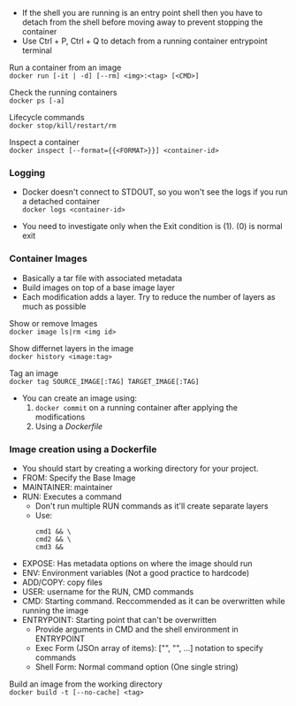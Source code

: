 - If the shell you are running is an entry point shell then you have to detach from the shell before moving away to prevent stopping the container
- Use Ctrl + P, Ctrl + Q to detach from a running container entrypoint terminal

Run a container from an image <br>
`docker run [-it | -d] [--rm] <img>:<tag> [<CMD>]`

Check the running containers<br>
`docker ps [-a]`

Lifecycle commands <br>
`docker stop/kill/restart/rm`

Inspect a container<br>
`docker inspect [--format={{<FORMAT>}}] <container-id>`

### Logging
- Docker doesn't connect to STDOUT, so you won't see the logs if you run a detached container<br>
`docker logs <container-id>`

- You need to investigate only when the Exit condition is (1). (0) is normal exit

### Container Images
- Basically a tar file with associated metadata
- Build images on top of a base image layer
- Each modification adds a layer. Try to reduce the number of layers as much as possible

Show or remove Images <br>
`docker image ls|rm <img id>`

Show differnet layers in the image <br>
`docker history <image:tag>`

Tag an image <br>
`docker tag SOURCE_IMAGE[:TAG] TARGET_IMAGE[:TAG]`

- You can create an image using:
  1) `docker commit` on a running container after applying the modifications
  2) Using a <i> Dockerfile </i>

### Image creation using a Dockerfile
- You should start by creating a working directory for your project.
- FROM: Specify the Base Image
- MAINTAINER: maintainer
- RUN: Executes a command
  - Don't run multiple RUN commands as it'll create separate layers
  - Use: <br>
      ```
      cmd1 && \
      cmd2 && \
      cmd3 &&
      ```
- EXPOSE: Has metadata options on where the image should run
- ENV: Environment variables (Not a good practice to hardcode)
- ADD/COPY: copy files
- USER: username for the RUN, CMD commands
- CMD: Starting command. Reccommended as it can be overwritten while running the image
- ENTRYPOINT: Starting point that can't be overwritten
  - Provide arguments in CMD and the shell environment in ENTRYPOINT
  - Exec Form (JSOn array of items): ["<w1>", "<w2>", ...] notation to specify commands
  - Shell Form: Normal command option (One single string)

Build an image from the working directory <br>
`docker build -t [--no-cache] <tag>`
  
  


